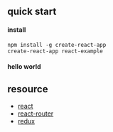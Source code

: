 ## quick start

#### install

```
npm install -g create-react-app
create-react-app react-example
```

#### hello world

## resource

- [react](https://facebook.github.io/react/docs)
- [react-router](https://reacttraining.com/react-router/)
- [redux](http://cn.redux.js.org/)
